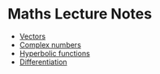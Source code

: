 # Maths Lecture Notes
- [Vectors](./y1/michaelmas/vectors.typ)
- [Complex numbers](./y1/michaelmas/complex-numbers.typ)
- [Hyperbolic functions](./y1/michaelmas/hyperbolic-functions.typ)
- [Differentiation](./y1/michaelmas/differentiation.typ)
